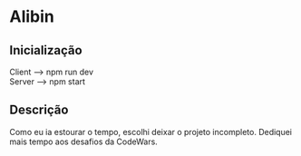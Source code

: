 # Alibin


## Inicialização

Client --> npm run dev </br>
Server --> npm start


## Descrição
Como eu ia estourar o tempo, escolhi deixar o projeto incompleto.
Dediquei mais tempo aos desafios da CodeWars.
